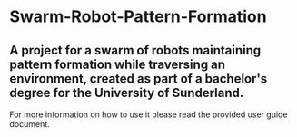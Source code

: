 # Swarm-Robot-Pattern-Formation
A project for a swarm of robots maintaining pattern formation while traversing an environment, created as part of a bachelor's degree for the University of Sunderland.
---
For more information on how to use it please read the provided user guide document.

